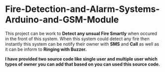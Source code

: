 # Fire-Detection-and-Alarm-Systems-Arduino-and-GSM-Module


This project can be work to **Detect any unsual Fire Smartly** when occured in the front of this system. When this system could detect any fire then instantly this system can be notify their owner with **SMS** and **Call** as well as it can be inform to **Ringing with Buzzer.**

**I have provided two source code like single user and multiple user which types of owner you can add that based on you can used this source code.**





